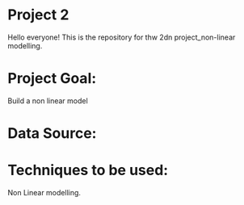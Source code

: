 # Project 2

Hello everyone!
This is the repository for thw 2dn project_non-linear modelling.

# Project Goal:
Build a non linear model 

# Data Source:


# Techniques to be used:
Non Linear modelling.


  



